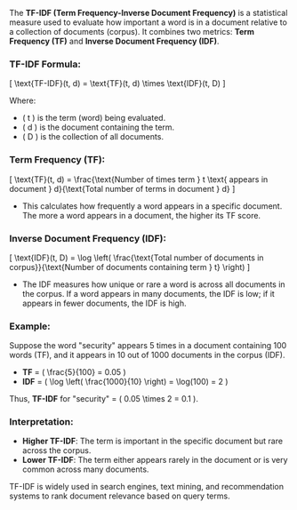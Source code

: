 The **TF-IDF (Term Frequency-Inverse Document Frequency)** is a statistical measure used to evaluate how important a word is in a document relative to a collection of documents (corpus). It combines two metrics: **Term Frequency (TF)** and **Inverse Document Frequency (IDF)**.

### **TF-IDF Formula**:

\[
\text{TF-IDF}(t, d) = \text{TF}(t, d) \times \text{IDF}(t, D)
\]

Where:
- \( t \) is the term (word) being evaluated.
- \( d \) is the document containing the term.
- \( D \) is the collection of all documents.

### **Term Frequency (TF)**:
\[
\text{TF}(t, d) = \frac{\text{Number of times term } t \text{ appears in document } d}{\text{Total number of terms in document } d}
\]
- This calculates how frequently a word appears in a specific document. The more a word appears in a document, the higher its TF score.

### **Inverse Document Frequency (IDF)**:
\[
\text{IDF}(t, D) = \log \left( \frac{\text{Total number of documents in corpus}}{\text{Number of documents containing term } t} \right)
\]
- The IDF measures how unique or rare a word is across all documents in the corpus. If a word appears in many documents, the IDF is low; if it appears in fewer documents, the IDF is high.

### **Example**:
Suppose the word "security" appears 5 times in a document containing 100 words (TF), and it appears in 10 out of 1000 documents in the corpus (IDF).

- **TF** = \( \frac{5}{100} = 0.05 \)
- **IDF** = \( \log \left( \frac{1000}{10} \right) = \log(100) = 2 \)

Thus, **TF-IDF** for "security" = \( 0.05 \times 2 = 0.1 \).

### **Interpretation**:
- **Higher TF-IDF**: The term is important in the specific document but rare across the corpus.
- **Lower TF-IDF**: The term either appears rarely in the document or is very common across many documents.

TF-IDF is widely used in search engines, text mining, and recommendation systems to rank document relevance based on query terms.
